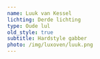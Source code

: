 ```yaml
---
name: Luuk van Kessel
lichting: Derde lichting
type: Oude lul
old_style: true
subtitle: Hardstyle gabber
photo: /img/luxoven/luuk.png
---
```

